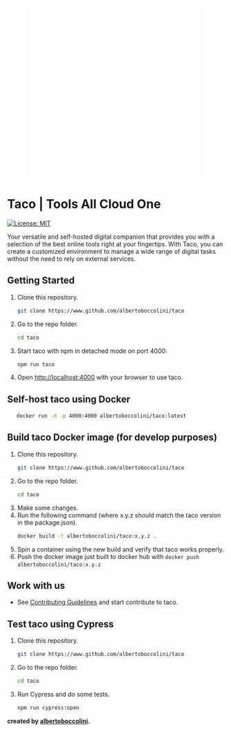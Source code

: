 <p align="center">
  <img width="400" height="400" src="logo-white.png" style="text-align: center">
</p>

# Taco | Tools All Cloud One
[![License: MIT](https://img.shields.io/badge/License-MIT-yellow.svg)](https://opensource.org/licenses/MIT)

Your versatile and self-hosted digital companion that provides you with a selection of the best online
tools right at your fingertips. With Taco, you can create a customized environment to manage a wide
range of digital tasks without the need to rely on external services.
## Getting Started

1. Clone this repository.
   ````bash
   git clone https://www.github.com/albertoboccolini/taco
    ````
2. Go to the repo folder.
   ````bash
   cd taco
   ````

3. Start taco with npm in detached mode on port 4000:

   ````bash
   npm run taco
   ````

4. Open [http://localhost:4000](http://localhost:4000) with your browser to use taco.
## Self-host taco using Docker

````bash
   docker run -d -p 4000:4000 albertoboccolini/taco:latest
````
## Build taco Docker image (for develop purposes)

1. Clone this repository.
   ````bash
   git clone https://www.github.com/albertoboccolini/taco
    ````
2. Go to the repo folder.
   ````bash
   cd taco
   ````
3. Make some changes.
4. Run the following command (where x.y.z should match the taco version in the package.json).
   ````bash
   docker build -t albertoboccolini/taco:x.y.z .
   ````
5. Spin a container using the new build and verify that taco works properly.
6. Push the docker image just built to docker hub with `docker push albertoboccolini/taco:x.y.z`
## Work with us
- See [Contributing Guidelines](CONTRIBUTING.md) and start contribute to taco.
## Test taco using Cypress
1. Clone this repository.
   ````bash
   git clone https://www.github.com/albertoboccolini/taco
    ````
2. Go to the repo folder.
   ````bash
   cd taco
   ````
3. Run Cypress and do some tests.
   ````bash
   npm run cypress:open
   ````

**created by [albertoboccolini](https://github.com/albertoboccolini).**